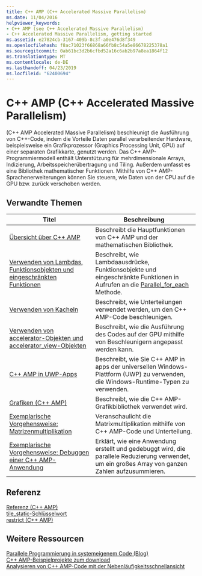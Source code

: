 ```yaml
---
title: C++ AMP (C++ Accelerated Massive Parallelism)
ms.date: 11/04/2016
helpviewer_keywords:
- C++ AMP (see C++ Accelerated Massive Parallelism)
- C++ Accelerated Massive Parallelism, getting started
ms.assetid: e27824cb-3167-409b-8c3f-a0e476d8f349
ms.openlocfilehash: f8ac71023f66868a66fb8c54a5e86678225378a1
ms.sourcegitcommit: 0ab61bc3d2b6cfbd52a16c6ab2b97a8ea1864f12
ms.translationtype: MT
ms.contentlocale: de-DE
ms.lasthandoff: 04/23/2019
ms.locfileid: "62400694"
---
```

# <a name="c-amp-c-accelerated-massive-parallelism"></a>C++ AMP (C++ Accelerated Massive Parallelism)

(C++ AMP Accelerated Massive Parallelism) beschleunigt die Ausführung von C++-Code, indem die Vorteile Daten parallel verarbeitender Hardware, beispielsweise ein Grafikprozessor (Graphics Processing Unit, GPU) auf einer separaten Grafikkarte, genutzt werden. Das C++ AMP-Programmiermodell enthält Unterstützung für mehrdimensionale Arrays, Indizierung, Arbeitsspeicherübertragung und Tiling. Außerdem umfasst es eine Bibliothek mathematischer Funktionen. Mithilfe von C++ AMP-Sprachenerweiterungen können Sie steuern, wie Daten von der CPU auf die GPU bzw. zurück verschoben werden.

## <a name="related-topics"></a>Verwandte Themen

|Titel|Beschreibung|
|-----------|-----------------|
|[Übersicht über C++ AMP](../../parallel/amp/cpp-amp-overview.md)|Beschreibt die Hauptfunktionen von C++ AMP und der mathematischen Bibliothek.|
|[Verwenden von Lambdas, Funktionsobjekten und eingeschränkten Funktionen](../../parallel/amp/using-lambdas-function-objects-and-restricted-functions.md)|Beschreibt, wie Lambdaausdrücke, Funktionsobjekte und eingeschränkte Funktionen in Aufrufen an die [Parallel_for_each](reference/concurrency-namespace-functions-amp.md#parallel_for_each) Methode.|
|[Verwenden von Kacheln](../../parallel/amp/using-tiles.md)|Beschreibt, wie Unterteilungen verwendet werden, um den C++ AMP-Code beschleunigen.|
|[Verwenden von accelerator-Objekten und accelerator_view-Objekten](../../parallel/amp/using-accelerator-and-accelerator-view-objects.md)|Beschreibt, wie die Ausführung des Codes auf der GPU mithilfe von Beschleunigern angepasst werden kann.|
|[C++ AMP in UWP-Apps](../../parallel/amp/using-cpp-amp-in-windows-store-apps.md)|Beschreibt, wie Sie C++ AMP in apps der universellen Windows-Plattform (UWP) zu verwenden, die Windows-Runtime-Typen zu verwenden.|
|[Grafiken (C++ AMP)](../../parallel/amp/graphics-cpp-amp.md)|Beschreibt, wie die C++ AMP-Grafikbibliothek verwendet wird.|
|[Exemplarische Vorgehensweise: Matrizenmultiplikation](../../parallel/amp/walkthrough-matrix-multiplication.md)|Veranschaulicht die Matrixmultiplikation mithilfe von C++ AMP-Code und Unterteilung.|
|[Exemplarische Vorgehensweise: Debuggen einer C++ AMP-Anwendung](../../parallel/amp/walkthrough-debugging-a-cpp-amp-application.md)|Erklärt, wie eine Anwendung erstellt und gedebuggt wird, die parallele Reduzierung verwendet, um ein großes Array von ganzen Zahlen aufzusummieren.|

## <a name="reference"></a>Referenz

[Referenz (C++ AMP)](../../parallel/amp/reference/reference-cpp-amp.md)<br/>
[tile_static-Schlüsselwort](../../cpp/tile-static-keyword.md)<br/>
[restrict (C++ AMP)](../../cpp/restrict-cpp-amp.md)

## <a name="other-resources"></a>Weitere Ressourcen

[Parallele Programmierung in systemeigenem Code (Blog)](http://go.microsoft.com/fwlink/p/?linkid=238472)<br/>
[C++ AMP-Beispielprojekte zum download](http://go.microsoft.com/fwlink/p/?linkid=248508)<br/>
[Analysieren von C++ AMP-Code mit der Nebenläufigkeitsschnellansicht](https://blogs.msdn.microsoft.com/nativeconcurrency/2012/03/09/analyzing-c-amp-code-with-the-concurrency-visualizer/)